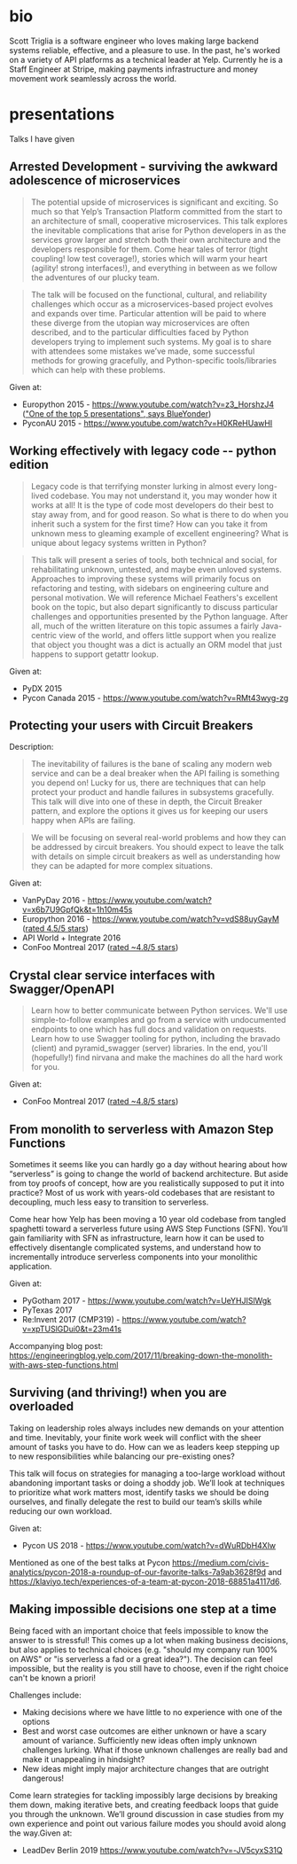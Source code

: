# bio

Scott Triglia is a software engineer who loves making large backend systems reliable, effective, and a pleasure to use. In the past, he's worked on a variety of API platforms as a technical leader at Yelp. Currently he is a Staff Engineer at Stripe, making payments infrastructure and money movement work seamlessly across the world.

# presentations
Talks I have given

## Arrested Development - surviving the awkward adolescence of microservices

> The potential upside of microservices is significant and exciting. So much so that Yelp’s Transaction Platform committed from the start to an architecture of small, cooperative microservices. This talk explores the inevitable complications that arise for Python developers in as the services grow larger and stretch both their own architecture and the developers responsible for them. Come hear tales of terror (tight coupling! low test coverage!), stories which will warm your heart (agility! strong interfaces!), and everything in between as we follow the adventures of our plucky team.

> The talk will be focused on the functional, cultural, and reliability challenges which occur as a microservices-based project evolves and expands over time. Particular attention will be paid to where these diverge from the utopian way microservices are often described, and to the particular difficulties faced by Python developers trying to implement such systems. My goal is to share with attendees some mistakes we’ve made, some successful methods for growing gracefully, and Python-specific tools/libraries which can help with these problems.

Given at:

* Europython 2015 - https://www.youtube.com/watch?v=z3_HorshzJ4 (["One of the top 5 presentations", says BlueYonder](https://blog-e.blue-yonder.com/europython-the-five-best-presentations/))
* PyconAU 2015 - https://www.youtube.com/watch?v=H0KReHUawHI

## Working effectively with legacy code -- python edition

> Legacy code is that terrifying monster lurking in almost every long-lived codebase. You may not understand it, you may wonder how it works at all! It is the type of code most developers do their best to stay away from, and for good reason. So what is there to do when you inherit such a system for the first time? How can you take it from unknown mess to gleaming example of excellent engineering? What is unique about legacy systems written in Python?

> This talk will present a series of tools, both technical and social, for rehabilitating unknown, untested, and maybe even unloved systems. Approaches to improving these systems will primarily focus on refactoring and testing, with sidebars on engineering culture and personal motivation. We will reference Michael Feathers's excellent book on the topic, but also depart significantly to discuss particular challenges and opportunities presented by the Python language. After all, much of the written literature on this topic assumes a fairly Java-centric view of the world, and offers little support when you realize that object you thought was a dict is actually an ORM model that just happens to support getattr lookup.

Given at:

* PyDX 2015
* Pycon Canada 2015 - https://www.youtube.com/watch?v=RMt43wyg-zg

## Protecting your users with Circuit Breakers

Description:

> The inevitability of failures is the bane of scaling any modern web service and can be a deal breaker when the API failing is something you depend on! Lucky for us, there are techniques that can help protect your product and handle failures in subsystems gracefully. This talk will dive into one of these in depth, the Circuit Breaker pattern, and explore the options it gives us for keeping our users happy when APIs are failing.

> We will be focusing on several real-world problems and how they can be addressed by circuit breakers. You should expect to leave the talk with details on simple circuit breakers as well as understanding how they can be adapted for more complex situations.

Given at:

* VanPyDay 2016 - https://www.youtube.com/watch?v=x6b7U9GpfQk&t=1h10m45s
* Europython 2016 - https://www.youtube.com/watch?v=vdS88uyGayM ([rated 4.5/5 stars](http://imgur.com/a/Vj3Sl))
* API World + Integrate 2016
* ConFoo Montreal 2017 ([rated ~4.8/5 stars](confoo_circuitbreakers_audience_feedback.pdf))

## Crystal clear service interfaces with Swagger/OpenAPI

> Learn how to better communicate between Python services. We'll use simple-to-follow examples and go from a service with undocumented endpoints to one which has full docs and validation on requests. Learn how to use Swagger tooling for python, including the bravado (client) and pyramid_swagger (server) libraries. In the end, you'll (hopefully!) find nirvana and make the machines do all the hard work for you.

Given at:

* ConFoo Montreal 2017 ([rated ~4.8/5 stars](confoo_swagger_audience_feedback.pdf))

## From monolith to serverless with Amazon Step Functions

Sometimes it seems like you can hardly go a day without hearing about how “serverless” is going to change the world of backend architecture. But aside from toy proofs of concept, how are you realistically supposed to put it into practice? Most of us work with years-old codebases that are resistant to decoupling, much less easy to transition to serverless.

Come hear how Yelp has been moving a 10 year old codebase from tangled spaghetti toward a serverless future using AWS Step Functions (SFN). You’ll gain familiarity with SFN as infrastructure, learn how it can be used to effectively disentangle complicated systems, and understand how to incrementally introduce serverless components into your monolithic application.


Given at:

* PyGotham 2017 - https://www.youtube.com/watch?v=UeYHJISlWgk
* PyTexas 2017
* Re:Invent 2017 (CMP319) - https://www.youtube.com/watch?v=xpTUSlGDui0&t=23m41s

Accompanying blog post: https://engineeringblog.yelp.com/2017/11/breaking-down-the-monolith-with-aws-step-functions.html

## Surviving (and thriving!) when you are overloaded

Taking on leadership roles always includes new demands on your attention and time. Inevitably, your finite work week will conflict with the sheer amount of tasks you have to do. How can we as leaders keep stepping up to new responsibilities while balancing our pre-existing ones?

This talk will focus on strategies for managing a too-large workload without abandoning important tasks or doing a shoddy job. We’ll look at techniques to prioritize what work matters most, identify tasks we should be doing ourselves, and finally delegate the rest to build our team’s skills while reducing our own workload.

Given at:

* Pycon US 2018 - https://www.youtube.com/watch?v=dWuRDbH4Xlw

Mentioned as one of the best talks at Pycon https://medium.com/civis-analytics/pycon-2018-a-roundup-of-our-favorite-talks-7a9ab3628f9d and https://klaviyo.tech/experiences-of-a-team-at-pycon-2018-68851a4117d6.

## Making impossible decisions one step at a time 

Being faced with an important choice that feels impossible to know the answer to is stressful! This comes up a lot when making business decisions, but also applies to technical choices (e.g. "should my company run 100% on AWS" or "is serverless a fad or a great idea?"). The decision can feel impossible, but the reality is you still have to choose, even if the right choice can't be known a priori!

Challenges include:

* Making decisions where we have little to no experience with one of the options
* Best and worst case outcomes are either unknown or have a scary amount of variance.
Sufficiently new ideas often imply unknown challenges lurking. What if those unknown challenges are really bad and make it unappealing in hindsight?
* New ideas might imply major architecture changes that are outright dangerous!

Come learn strategies for tackling impossibly large decisions by breaking them down, making iterative bets, and creating feedback loops that guide you through the unknown. We’ll ground discussion in case studies from my own experience and point out various failure modes you should avoid along the way.Given at:

* LeadDev Berlin 2019 https://www.youtube.com/watch?v=-JV5cyxS31Q
